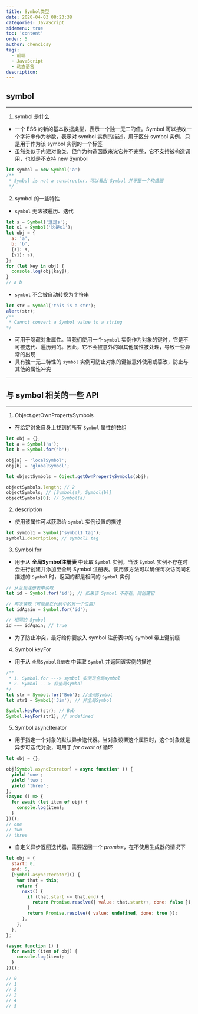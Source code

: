 ```yaml
---
title: Symbol类型
date: 2020-04-03 08:23:38
categories: JavaScript
sidemenu: true
toc: 'content'
order: 5
author: chencicsy
tags:
  - 前端
  - JavaScript
  - 动态语言
description:
---
```


## symbol

---

1. symbol 是什么

- 一个 ES6 的新的基本数据类型，表示一个独一无二的值。Symbol 可以接收一个字符串作为参数，表示对 symbol 实例的描述，用于区分 symbol 实例，只是用于作为该 symbol 实例的一个标签
- 虽然类似于内建对象类，但作为构造函数来说它并不完整，它不支持被构造调用，也就是不支持 new Symbol

```js
let symbol = new Symbol('a')
/**
 * Symbol is not a constructor，可以看出 Symbol 并不是一个构造器
 */
```
2. symbol 的一些特性

- `symbol` 无法被遍历、迭代

```js
let s = Symbol('这是s');
let s1 = Symbol('这是s1');
let obj = {
  a: 'a',
  b: 'b',
  [s]: s,
  [s1]: s1,
};
for (let key in obj) {
  console.log(obj[key]);
}
// a b
```

- `symbol` 不会被自动转换为字符串

```js
let str = Symbol('this is a str');
alert(str); 
/** 
 * Cannot convert a Symbol value to a string
*/
```

- 可用于隐藏对象属性。当我们使用一个 `symbol` 实例作为对象的键时，它是不可被迭代、遍历到的。因此，它不会被意外的跟其他属性被处理，导致一些异常的出现
- 具有独一无二特性的 `symbol` 实例可防止对象的键被意外使用或篡改，防止与其他的属性冲突

---

## 与 symbol 相关的一些 API

---

1. Object.getOwnPropertySymbols

- 在给定对象自身上找到的所有 `Symbol` 属性的数组

```js
let obj = {};
let a = Symbol('a');
let b = Symbol.for('b');

obj[a] = 'localSymbol';
obj[b] = 'globalSymbol';

let objectSymbols = Object.getOwnPropertySymbols(obj);

objectSymbols.length; // 2
objectSymbols; // [Symbol(a), Symbol(b)]
objectSymbols[0]; // Symbol(a)
```

2. description

- 使用该属性可以获取给 `symbol` 实例设置的描述

```js
let symbol1 = Symbol('symbol1 tag');
symbol1.description; // symbol1 tag
```

3. Symbol.for

- 用于从 **全局Symbol注册表** 中读取 `Symbol` 实例。当该 `Symbol` 实例不存在时会进行创建并添加至全局 Symbol 注册表。使用该方法可以确保每次访问同名描述的 `Symbol` 时，返回的都是相同的 `Symbol` 实例

```js
// 从全局注册表中读取
let id = Symbol.for('id'); // 如果该 Symbol 不存在，则创建它

// 再次读取（可能是在代码中的另一个位置）
let idAgain = Symbol.for('id');

// 相同的 Symbol
id === idAgain; // true
```

- 为了防止冲突，最好给你要放入 symbol 注册表中的 symbol 带上键前缀

4. Symbol.keyFor

- 用于从 `全局Symbol注册表` 中读取 `Symbol` 并返回该实例的描述

```js
/** 
 * 1. Symbol.for ---> symbol 实例是全局symbol
 * 2. Symbol ---> 非全局symbol
*/
let str = Symbol.for('Bob'); //全局Symbol
let str1 = Symbol('Jim'); // 非全局Symbol

Symbol.keyFor(str); // Bob
Symbol.keyFor(str1); // undefined
```

5. Symbol.asyncIterator

- 用于指定一个对象的默认异步迭代器。当对象设置这个属性时，这个对象就是异步可迭代对象，可用于 _for await of_ 循环

```js
let obj = {};

obj[Symbol.asyncIterator] = async function* () {
  yield 'one';
  yield 'two';
  yield 'three';
};
(async () => {
  for await (let item of obj) {
    console.log(item);
  }
})();
// one
// two
// three
```

- 自定义异步返回迭代器，需要返回一个 _promise_，在不使用生成器的情况下

```js
let obj = {
  start: 0,
  end: 5,
  [Symbol.asyncIterator]() {
    var that = this;
    return {
      next() {
        if (that.start <= that.end) {
          return Promise.resolve({ value: that.start++, done: false });
        }
        return Promise.resolve({ value: undefined, done: true });
      },
    };
  },
};

(async function () {
  for await (item of obj) {
    console.log(item);
  }
})();

// 0
// 1
// 2
// 3
// 4
// 5
```

